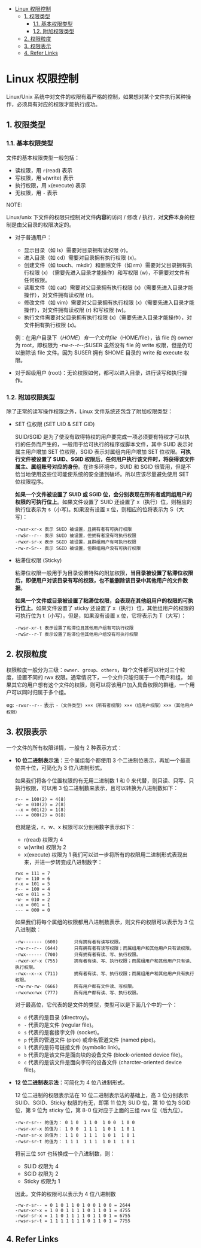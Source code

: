- [Linux 权限控制](#linux-权限控制)
  - [1. 权限类型](#1-权限类型)
    - [1.1. 基本权限类型](#11-基本权限类型)
    - [1.2. 附加权限类型](#12-附加权限类型)
  - [2. 权限粒度](#2-权限粒度)
  - [3. 权限表示](#3-权限表示)
  - [4. Refer Links](#4-refer-links)

# Linux 权限控制

Linux/Unix 系统中对文件的权限有着严格的控制，如果想对某个文件执行某种操作，必须具有对应的权限才能执行成功。

## 1. 权限类型

### 1.1. 基本权限类型

文件的基本权限类型一般包括：
- 读权限，用 `r`(read) 表示
- 写权限，用 `w`(write) 表示
- 执行权限，用 `x`(execute) 表示
- 无权限，用 `-` 表示

NOTE:

Linux/unix 下文件的权限只控制对文件**内容**的访问 / 修改 / 执行，对**文件**本身的控制是由父目录的权限决定的。

- 对于普通用户：
  - 显示目录（如 ls）需要对目录拥有读权限 (r)。
  - 进入目录（如 cd）需要对目录拥有执行权限 (x)。
  - 创建文件（如 touch、mkdir）和删除文件（如 rm）需要对父目录拥有执行权限 (x) （需要先进入目录才能操作）和写权限 (w)，不需要对文件有任何权限。
  - 读取文件（如 cat）需要对父目录拥有执行权限 (x)（需要先进入目录才能操作），对文件拥有读权限 (r)。
  - 修改文件（如 vim）需要对父目录拥有执行权限 (x)（需要先进入目录才能操作），对文件拥有读权限 (r) 和写权限 (w)。
  - 执行文件需要对父目录拥有执行权限 (x)（需要先进入目录才能操作），对文件拥有执行权限 (x)。

  例：在用户目录下（$HOME）有一个文件 file（$HOME/file），该 file 的 owner 为 root，即权限为 -rw-r--r--;$USER 虽然没有 file 的 write 权限，但是仍可以删除该 file 文件。因为 $USER 拥有 $HOME 目录的 write 和 execute 权限。

- 对于超级用户 (root)：无论权限如何，都可以进入目录，进行读写和执行操作。

### 1.2. 附加权限类型

除了正常的读写操作权限之外，Linux 文件系统还包含了附加权限类型：
- SET 位权限 (SET UID & SET GID)

  SUID/SGID 是为了使没有取得特权的用户要完成一项必须要有特权才可以执行的任务而产生的，一般用于给可执行的程序或脚本文件，其中 SUID 表示对属主用户增加 SET 位权限，SGID 表示对属组内用户增加 SET 位权限。**可执行文件被设置了 SUID、SGID 权限后，任何用户执行该文件时，将获得该文件属主、属组账号对应的身份**。在许多环境中，SUID 和 SGID 很管用，但是不恰当地使用这些位可能使系统的安全遭到破坏。所以应该尽量避免使用 SET 位权限程序。

  **如果一个文件被设置了 SUID 或 SGID 位，会分别表现在所有者或同组用户的权限的可执行位上**。如果文件设置了 SUID 还设置了 x（执行）位，则相应的执行位表示为 s（小写)。如果没有设置 x 位，则相应的位将表示为 S（大写)：
  ```
  -rwsr-xr-x 表示 SUID 被设置，且拥有者有可执行权限
  -rwSr--r-- 表示 SUID 被设置，但拥有者没有可执行权限
  -rwxr-sr-x 表示 SGID 被设置，且群组用户有可执行权限
  -rw-r-Sr-- 表示 SGID 被设置，但群组用户没有可执行权限
  ```

- 粘滞位权限 (Sticky)

  粘滞位权限一般用于为目录设置特殊的附加权限，**当目录被设置了粘滞位权限后，即便用户对该目录有写的权限，也不能删除该目录中其他用户的文件数据**。

  **如果一个文件或目录被设置了粘滞位权限，会表现在其他组用户的权限的可执行位上**。如果文件设置了 sticky 还设置了 x（执行）位，其他组用户的权限的可执行位为 t（小写）。但是，如果没有设置 x 位，它将表示为 T（大写）：
  ```
  -rwsr-xr-t 表示设置了粘滞位且其他用户组有可执行权限
  -rwSr--r-T 表示设置了粘滞位但其他用户组没有可执行权限
  ```

## 2. 权限粒度

权限粒度一般分为三级：`owner`、`group`、`others`，每个文件都可以针对三个粒度，设置不同的 rwx 权限。通常情况下，一个文件只能归属于一个用户和组， 如果其它的用户想有这个文件的权限，则可以将该用户加入具备权限的群组，一个用户可以同时归属于多个组。

eg: `-rwxr--r--` 表示 `-（文件类型）×××（所有者权限）×××（组用户权限）×××（其他用户权限）`

## 3. 权限表示

一个文件的所有权限详情，一般有 2 种表示方式：
- **10 位二进制表示法**：三个属组每个都使用 3 个二进制位表示，再加一个最高位共十位，可简化为 3 位八进制形式。

  如果我们将各个位置权限的有无用二进制数 1 和 0 来代替，则只读、只写、只执行权限，可以用 3 位二进制数来表示，且可以转换为八进制数如下：
  ```
  r-- = 100(2) = 4(8)
  -w- = 010(2) = 2(8)
  --x = 001(2) = 1(8)
  --- = 000(2) = 0(8)
  ```
  也就是说，r、w、x 权限可以分别用数字表示如下：
  - r(read) 权限为 4
  - w(write) 权限为 2
  - x(execute) 权限为 1
  我们可以进一步将所有的权限用二进制形式表现出来，并进一步转变成八进制数字：
  ```
  rwx = 111 = 7
  rw- = 110 = 6
  r-x = 101 = 5
  r-- = 100 = 4
  -wx = 011 = 3
  -w- = 010 = 2
  --x = 001 = 1
  --- = 000 = 0
  ```

  如果我们将每个属组的权限都用八进制数表示，则文件的权限可以表示为 3 位八进制数：
  ```
  -rw------- (600)      只有拥有者有读写权限。
  -rw-r--r-- (644)      只有拥有者有读写权限；而属组用户和其他用户只有读权限。
  -rwx------ (700)      只有拥有者有读、写、执行权限。
  -rwxr-xr-x (755)      拥有者有读、写、执行权限；而属组用户和其他用户只有读、执行权限。
  -rwx--x--x (711)      拥有者有读、写、执行权限；而属组用户和其他用户只有执行权限。
  -rw-rw-rw- (666)      所有用户都有文件读、写权限。
  -rwxrwxrwx (777)      所有用户都有读、写、执行权限。
  ```

  对于最高位，它代表的是文件的类型，类型可以是下面几个中的一个：
  - `d` 代表的是目录 (directroy)。
  - `-` 代表的是文件 (regular file)。
  - `s` 代表的是套接字文件 (socket)。
  - `p` 代表的管道文件 (pipe) 或命名管道文件 (named pipe)。
  - `l` 代表的是符号链接文件 (symbolic link)。
  - `b` 代表的是该文件是面向块的设备文件 (block-oriented device file)。
  - `c` 代表的是该文件是面向字符的设备文件 (charcter-oriented device file)。

- **12 位二进制表示法**：可简化为 4 位八进制形式。

  12 位二进制的权限表示法在 10 位二进制表示法的基础上，高 3 位分别表示 SUID、SGID、Sticky 权限的有无，即第 11 位为 SUID 位，第 10 位为 SGID 位，第 9 位为 sticky 位，第 8-0 位对应于上面的三组 rwx 位（后九位）。
  ```
  -rw-r-sr-- 的值为： 0 1 0  1 1 0  1 0 0  1 0 0
  -rwsr-xr-x 的值为： 1 0 0  1 1 1  1 0 1  1 0 1
  -rwsr-sr-x 的值为： 1 1 0  1 1 1  1 0 1  1 0 1
  -rwsr-sr-t 的值为： 1 1 1  1 1 1  1 0 1  1 0 1
  ```
  将前三位 `SGT` 也转换成一个八进制数，则：
  - SUID 权限为 4
  - SGID 权限为 2
  - Sticky 权限为 1

  因此，文件的权限可以表示为 4 位八进制数
  ```
  -rw-r-sr-- = 0 1 0 1 1 0 1 0 0 1 0 0 = 2644
  -rwsr-xr-x = 1 0 0 1 1 1 1 0 1 1 0 1 = 4755
  -rwsr-sr-x = 1 1 0 1 1 1 1 0 1 1 0 1 = 6755
  -rwsr-sr-t = 1 1 1 1 1 1 1 0 1 1 0 1 = 7755
  ```

## 4. Refer Links
